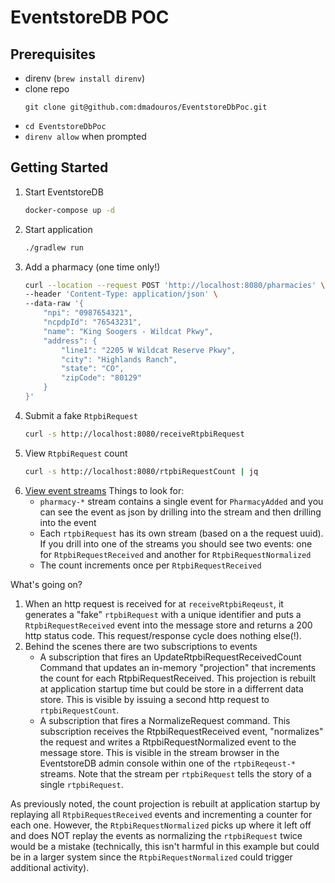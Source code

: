 # EventstoreDB POC

## Prerequisites

- direnv (`brew install direnv`)
- clone repo
    ```
    git clone git@github.com:dmadouros/EventstoreDbPoc.git
    ```
- `cd EventstoreDbPoc`
- `direnv allow` when prompted

## Getting Started

1. Start EventstoreDB
    ```bash
    docker-compose up -d
    ```
2. Start application
    ```bash
    ./gradlew run
    ```
3. Add a pharmacy (one time only!)
    ```bash
    curl --location --request POST 'http://localhost:8080/pharmacies' \
    --header 'Content-Type: application/json' \
    --data-raw '{
        "npi": "0987654321",
        "ncpdpId": "76543231",
        "name": "King Soogers - Wildcat Pkwy",
        "address": {
            "line1": "2205 W Wildcat Reserve Pkwy",
            "city": "Highlands Ranch",
            "state": "CO",
            "zipCode": "80129"
        }
    }'
    ```
4. Submit a fake `RtpbiRequest`
    ```bash
    curl -s http://localhost:8080/receiveRtpbiRequest
    ```
5. View `RtpbiRequest` count
    ```bash
    curl -s http://localhost:8080/rtpbiRequestCount | jq
    ```
6. [View event streams](http://localhost:2113/web/index.html#/streams)
    Things to look for:
    - `pharmacy-*` stream contains a single event for `PharmacyAdded` and you can see the event as json by drilling into the stream and then drilling into the event
    - Each `rtpbiRequest` has its own stream (based on a the request uuid). If you drill into one of the streams you should see two events: one for `RtpbiRequestReceived` and another for `RtpbiRequestNormalized`
    - The count increments once per `RtpbiRequestReceived`

What's going on?

1. When an http request is received for at `receiveRtpbiReqeust`, it generates a "fake" `rtpbiRequest` with a unique identifier and puts a `RtpbiRequestReceived` event into the message store and returns a 200 http status code. This request/response cycle does nothing else(!).
2. Behind the scenes there are two subscriptions to events
    - A subscription that fires an UpdateRtpbiRequestReceivedCount Command that updates an in-memory "projection" that increments the count for each RtpbiRequestReceived. This projection is rebuilt at application startup time but could be store in a differrent data store. This is visible by issuing a second http request to `rtpbiRequestCount`.
    - A subscription that fires a NormalizeRequest command. This subscription receives the RtpbiRequestReceived event, "normalizes" the request and writes a RtpbiRequestNormalized event to the message store. This is visible in the stream browser in the EventstoreDB admin console within one of the `rtpbiReqeust-*` streams. Note that the stream per `rtpbiRequest` tells the story of a single `rtpbiRequest`.

As previously noted, the count projection is rebuilt at application startup by replaying all `RtpbiRequestReceived` events and incrementing a counter for each one. However, the `RtpbiRequestNormalized` picks up where it left off and does NOT replay the events as normalizing the `rtpbiRequest` twice would be a mistake (technically, this isn't harmful in this example but could be in a larger system since the `RtpbiRequestNormalized` could trigger additional activity).
